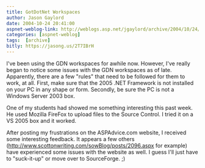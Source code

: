 ```yaml
---
title: GotDotNet Workspaces
author: Jason Gaylord
date: 2004-10-24 20:41:00
aspnet-weblog-link: http://weblogs.asp.net/jgaylord/archive/2004/10/24/246968.aspx
categories: [aspnet-weblog]
tags:  [archive]
bitly: https://jasong.us/2T7IBrH
---
```


I've been using the GDN workspaces for awhile now. However, I've really began to notice some issues with the GDN workspaces as of late. Apparently, there are a few "rules" that need to be followed for them to work, at all. First, make sure that the 2005 .NET Framework is not installed on your PC in any shape or form. Secondly, be sure the PC is not a Windows Server 2003 box.

One of my students had showed me something interesting this past week. He used Mozilla FireFox to upload files to the Source Control. I tried it on a VS 2005 box and it worked.

After posting my frustrations on the ASPAdvice.com website, I received some interesting feedback. It appears a few others (http://www.scottonwriting.com/sowBlog/posts/2096.aspx for example) have experienced some issues with the website as well. I guess I'll just have to "suck-it-up" or move over to SourceForge. ;)